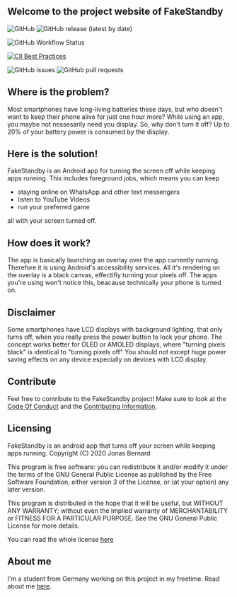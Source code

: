 ## Welcome to the project website of FakeStandby

![GitHub](https://img.shields.io/github/license/JonasBernard/FakeStandby?color=light-green)
![GitHub release (latest by date)](https://img.shields.io/github/v/release/JonasBernard/FakeStandby)

![GitHub Workflow Status](https://img.shields.io/github/workflow/status/JonasBernard/FakeStandby/Android%20CI)

[![CII Best Practices](https://bestpractices.coreinfrastructure.org/projects/4235/badge)](https://bestpractices.coreinfrastructure.org/projects/4235)

![GitHub issues](https://img.shields.io/github/issues-raw/JonasBernard/FakeStandby)
![GitHub pull requests](https://img.shields.io/github/issues-pr-raw/JonasBernard/FakeStandby)

## Where is the problem?

Most smartphones have long-living batteries these days, but who doesn't want to keep their phone alive for just one hour more?
While using an app, you maybe not nessesarily need you display. So, why don't turn it off? Up to 20% of your battery power
is consumed by the display.

## Here is the solution!

FakeStandby is an Android app for turning the screen off while keeping apps running. This includes foreground jobs, which means you can
keep

- staying online on WhatsApp and other text messengers
- listen to YouTube Videos
- run your preferred game

all with your screen turned off.

## How does it work?

The app is basically launching an overlay over the app currently running. Therefore it is using Android's accessibility services. All it's rendering
on the overlay is a black canvas, effectifly turning your pixels off. The apps you're using won't notice this, beacause technically your phone is turned on.

## Disclaimer

Some smartphones have LCD displays with background lighting, that only turns off, when you really press the power button to lock your phone.
The concept works better for OLED or AMOLED displays, where "turning pixels black" is identical to "turning pixels off"
You should not except huge power saving effects on any device especially on devices with LCD display.

## Contribute

Feel free to contribute to the FakeStandby project! Make sure to look at the [Code Of Conduct](code_of_conduct) and the [Contributing Information](contributing).

## Licensing

FakeStandby is an android app that turns off your screen while keeping apps running.
Copyright (C) 2020  Jonas Bernard

This program is free software: you can redistribute it and/or modify
it under the terms of the GNU General Public License as published by
the Free Software Foundation, either version 3 of the License, or
(at your option) any later version.

This program is distributed in the hope that it will be useful,
but WITHOUT ANY WARRANTY; without even the implied warranty of
MERCHANTABILITY or FITNESS FOR A PARTICULAR PURPOSE.  See the
GNU General Public License for more details.

You can read the whole license [here](license)

## About me

I'm a student from Germany working on this project in
my freetime. Read about me [here](about).
